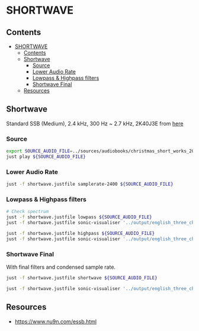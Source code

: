 # SHORTWAVE

## Contents

- [SHORTWAVE](#shortwave)
  - [Contents](#contents)
  - [Shortwave](#shortwave-1)
    - [Source](#source)
    - [Lower Audio Rate](#lower-audio-rate)
    - [Lowpass \& Highpass filters](#lowpass--highpass-filters)
    - [Shortwave Final](#shortwave-final)
  - [Resources](#resources)

## Shortwave

Standard SSB (Medium), 2.4 kHz, 300 Hz ~ 2.7 kHz, 2K40J3E from [here](https://www.nu9n.com/essb.html)  

### Source

```sh
export SOURCE_AUDIO_FILE=../sources/audiobooks/christmas_short_works_2008_0812_64kb_mp3/english_three_christmas_masses_daudet_ajm_64kb.mp3
just play ${SOURCE_AUDIO_FILE}
```

### Lower Audio Rate

```sh
just -f shortwave.justfile samplerate-2400 ${SOURCE_AUDIO_FILE}
```

### Lowpass & Highpass filters

```sh
# Check spectrum 
just -f shortwave.justfile lowpass ${SOURCE_AUDIO_FILE}
just -f shortwave.justfile sonic-visualiser '../output/english_three_christmas_masses_daudet_ajm_64kb_lowpass.wav'

just -f shortwave.justfile highpass ${SOURCE_AUDIO_FILE}
just -f shortwave.justfile sonic-visualiser '../output/english_three_christmas_masses_daudet_ajm_64kb_highpass.wav'
```

### Shortwave Final

With final filters and condensed sample rate.  

```sh
just -f shortwave.justfile shortwave ${SOURCE_AUDIO_FILE}

just -f shortwave.justfile sonic-visualiser '../output/english_three_christmas_masses_daudet_ajm_64kb_shortwave.wav'
```

## Resources

* https://www.nu9n.com/essb.html

